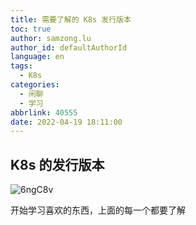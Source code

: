 ```yaml
---
title: 需要了解的 K8s 发行版本
toc: true
author: samzong.lu
author_id: defaultAuthorId
language: en
tags:
  - K8s
categories:
  - 闲聊
  - 学习
abbrlink: 40555
date: 2022-04-19 18:11:00
---
```

## K8s 的发行版本


![6ngC8v](http://ipic-typora-samzong.oss-cn-qingdao.aliyuncs.com//uPic/6ngC8v.png)

开始学习喜欢的东西，上面的每一个都要了解